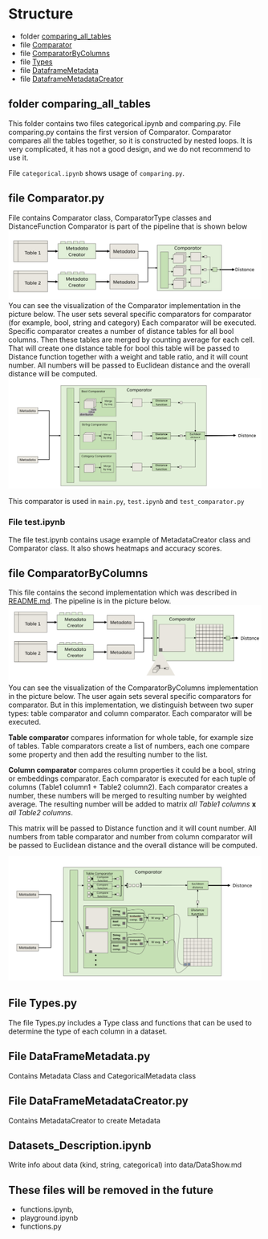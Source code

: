 # Structure
- folder [comparing_all_tables](comparing_all_tables)
- file [Comparator](Comparator.py)
- file [ComparatorByColumns](ComparatorByColumn.py)
- file [Types](Types.py)
- file [DataframeMetadata](DataFrameMetadata.py)
- file [DataframeMetadataCreator](DataFrameMetadataCreator.py)
## folder comparing_all_tables
This folder contains two files categorical.ipynb and comparing.py.
File comparing.py contains the first version of Comparator.
Comparator compares all the tables together,
so it is constructed by nested loops.
It is very complicated, it has not a good design, and
we do not recommend to use it. 

File `categorical.ipynb` shows usage of `comparing.py`.

## file Comparator.py
File contains Comparator class, ComparatorType classes and DistanceFunction
Comparator is part of the pipeline that is shown below
![img_2.png](similarity_framework/docs/pipeline1.png)
You can see the visualization of the Comparator implementation
in the picture below.
The user sets several specific comparators for comparator
(for example, bool, string and category)
Each comparator will be executed.
Specific comparator creates a number of distance tables for all bool columns. 
Then these tables are merged by counting average for each cell.
That will create one distance table for bool this table will be passed to
Distance function together with a weight and table ratio, and it will count number.
All numbers will be passed to Euclidean distance and the overall distance will be computed.
![img.png](similarity_framework/docs/Comparator.png)

This comparator is used in `main.py`, `test.ipynb` and `test_comparator.py`

### File test.ipynb
The file test.ipynb contains usage example of MetadataCreator class and 
Comparator class. It also shows heatmaps and accuracy scores.


## file ComparatorByColumns
This file contains the second implementation which was described 
in [README.md](../README.md/#approach). The pipeline is in the picture below.
![img_3.png](similarity_framework/docs/pipeline2.png)
You can see the visualization of the ComparatorByColumns implementation
in the picture below.
The user again sets several specific comparators for comparator.
But in this implementation,
we distinguish between two super types: table comparator and column comparator.
Each comparator will be executed. 

**Table comparator** compares information for whole table, for example size of tables.
Table comparators create a list of numbers, each one compare some
property and then add the resulting number to the list.

**Column comparator** compares column properties it could be a bool, string or embeddings comparator.
Each comparator is executed for each tuple of columns (Table1 column1 + Table2 column2).
Each comparator creates a number, these numbers will be merged to resulting number by weighted average.
The resulting number will be added to matrix _all Table1 columns_ **x** _all Table2 columns_.

This matrix will be passed to Distance function and it will count number.
All numbers from table comparator and number from column comparator will 
be passed to Euclidean distance and the overall distance will be computed.

![img.png](similarity_framework/docs/ComparatorByColumn.png)

## File Types.py 
The file Types.py includes a Type class and functions
that can be used to determine the type of each column in a dataset.

## File DataFrameMetadata.py
Contains Metadata Class and CategoricalMetadata class

## File DataFrameMetadataCreator.py
Contains MetadataCreator to create Metadata
## Datasets_Description.ipynb
Write info about data (kind, string, categorical) into data/DataShow.md
## These files will be removed in the future
- functions.ipynb,
- playground.ipynb
- functions.py

